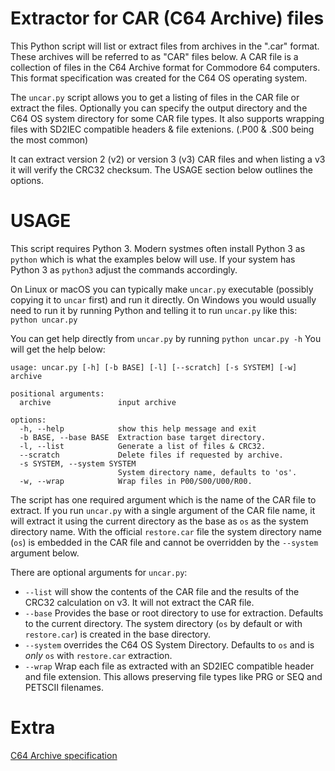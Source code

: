 # Extractor for CAR (C64 Archive) files

This Python script will list or extract files from archives in the ".car" format. These archives will be referred to as "CAR" files below.
A CAR file is a collection of files in the C64 Archive format for Commodore 64 computers.  This format specification was created for the C64 OS operating system.

The `uncar.py` script allows you to get a listing of files in the CAR file or extract the files.  Optionally you can specify the output directory and the C64 OS system directory for some CAR file types.  It also supports wrapping files with SD2IEC compatible headers & file extenions. (.P00 & .S00 being the most common)

It can extract version 2 (v2) or version 3 (v3) CAR files and when listing a v3 it will verify the CRC32 checksum.  The USAGE section below outlines the options.


# USAGE

This script requires Python 3.  Modern systmes often install Python 3 as `python` which is what the examples below will use.  If your system has Python 3 as `python3` adjust the commands accordingly.

On Linux or macOS you can typically make `uncar.py` executable (possibly copying it to `uncar` first) and run it directly.
On Windows you would usually need to run it by running Python and telling it to run `uncar.py` like this: `python uncar.py`

You can get help directly from `uncar.py` by running `python uncar.py -h`
You will get the help below:
```
usage: uncar.py [-h] [-b BASE] [-l] [--scratch] [-s SYSTEM] [-w] archive

positional arguments:
  archive               input archive

options:
  -h, --help            show this help message and exit
  -b BASE, --base BASE  Extraction base target directory.
  -l, --list            Generate a list of files & CRC32.
  --scratch             Delete files if requested by archive.
  -s SYSTEM, --system SYSTEM
                        System directory name, defaults to 'os'.
  -w, --wrap            Wrap files in P00/S00/U00/R00.
```

The script has one required argument which is the name of the CAR file to extract.  If you run `uncar.py` with a single argument of the CAR file name, it will extract it using the current directory as the base as `os` as the system directory name.  With the official `restore.car` file the system directory name (`os`) is embedded in the CAR file and cannot be overridden by the `--system` argument below.

There are optional arguments for `uncar.py`:
 - `--list` will show the contents of the CAR file and the results of the CRC32 calculation on v3. It will not extract the CAR file.
 - `--base` Provides the base or root directory to use for extraction.  Defaults to the current directory.  The system directory (`os` by default or with `restore.car`) is created in the base directory.
 - `--system` overrides the C64 OS System Directory.  Defaults to `os` and is *only* `os` with `restore.car` extraction.
 - `--wrap` Wrap each file as extracted with an SD2IEC compatible header and file extension.  This allows preserving file types like PRG or SEQ and PETSCII filenames.

# Extra
[C64 Archive specification](https://raw.githubusercontent.com/OpCoders-Inc/c64os-dev/refs/heads/main/include/v1.06/os/s/c64archive.t)

